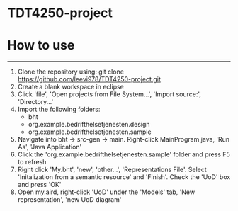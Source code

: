 # TDT4250-project
# How to use
---
1. Clone the repository using: git clone https://github.com/leevi978/TDT4250-project.git
2. Create a blank workspace in eclipse
3. Click 'file', 'Open projects from File System...', 'Import source:', 'Directory...'
4. Import the following folders:
    * bht
    * org.example.bedrifthelsetjenesten.design
    * org.example.bedrifthelsetjenesten.sample
5. Navigate into bht -> src-gen -> main. Right-click MainProgram.java, 'Run As', 'Java Application'
6. Click the 'org.example.bedrifthelsetjenesten.sample' folder and press F5 to refresh
7. Right click 'My.bht', 'new', 'other...', 'Representations File'. Select 'Initalization from a semantic resource' and 'Finish'. Check the 'UoD' box and press 'OK'
8. Open my.aird, right-click 'UoD' under the 'Models' tab, 'New representation', 'new UoD diagram'

